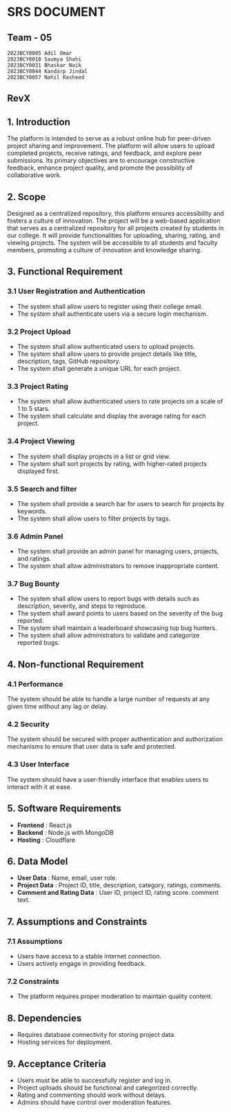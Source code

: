 # SRS DOCUMENT

## Team - 05
```
2023BCY0005 Adil Omar
2023BCY0018 Saumya Shahi
2023BCY0031 Bhaskar Naik
2023BCY0044 Kandarp Jindal
2023BCY0057 Nahil Rasheed
```
## **RevX**

## 1. Introduction

The platform is intended to serve as a robust online hub for peer-driven project sharing and improvement. The platform will allow users to upload completed projects, receive ratings, and feedback, and explore peer submissions. Its primary objectives are to encourage constructive feedback, enhance project quality, and promote the possibility of collaborative work.

## 2. Scope

Designed as a centralized repository, this platform ensures accessibility and fosters a culture of innovation. The project will be a web-based application that serves as a centralized repository for all projects created by students in our college. It will provide functionalities for uploading, sharing, rating, and viewing projects. The system will be accessible to all students and faculty members, promoting a culture of innovation and knowledge sharing.

## 3. Functional Requirement

### 3.1 User Registration and Authentication

- The system shall allow users to register using their college email.  
- The system shall authenticate users via a secure login mechanism.

### 3.2 Project Upload

- The system shall allow authenticated users to upload projects.  
- The system shall allow users to provide project details like title, description, tags, GitHub repository.  
- The system shall generate a unique URL for each project.

### 3.3 Project Rating

- The system shall allow authenticated users to rate projects on a scale of 1 to 5 stars.  
- The system shall calculate and display the average rating for each project.

### 3.4 Project Viewing

- The system shall display projects in a list or grid view.  
- The system shall sort projects by rating, with higher-rated projects displayed first.

### 3.5 Search and filter

- The system shall provide a search bar for users to search for projects by keywords.  
- The system shall allow users to filter projects by tags.

### 3.6 Admin Panel

- The system shall provide an admin panel for managing users, projects, and ratings.  
- The system shall allow administrators to remove inappropriate content.

### 3.7 Bug Bounty

- The system shall allow users to report bugs with details such as description, severity, and steps to reproduce.  
- The system shall award points to users based on the severity of the bug reported.  
- The system shall maintain a leaderboard showcasing top bug hunters.  
- The system shall allow administrators to validate and categorize reported bugs.

## 4. Non-functional Requirement

### 4.1 Performance

The system should be able to handle a large number of requests at any given time without any lag or delay.

### 4.2 Security

The system should be secured with proper authentication and authorization mechanisms to ensure that user data is safe and protected.

### 4.3 User Interface

The system should have a user-friendly interface that enables users to interact with it at ease.

## 5. Software Requirements

- **Frontend** : React.js  
- **Backend** : Node.js with MongoDB  
- **Hosting** : Cloudflare

## 6. Data Model

- **User Data** : Name, email, user role.  
- **Project Data** : Project ID, title, description, category, ratings, comments.  
- **Comment and Rating Data** : User ID, project ID, rating score. comment text.

## 7. Assumptions and Constraints

### 7.1 Assumptions

- Users have access to a stable internet connection.  
- Users actively engage in providing feedback.

### 7.2 Constraints

- The platform requires proper moderation to maintain quality content.

## 8. Dependencies

- Requires database connectivity for storing project data.  
- Hosting services for deployment.

## 9. Acceptance Criteria

- Users must be able to successfully register and log in.  
- Project uploads should be functional and categorized correctly.  
- Rating and commenting should work without delays.  
- Admins should have control over moderation features.
